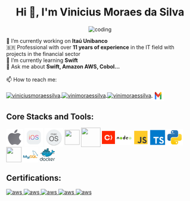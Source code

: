 <h1 align="center">Hi 👋, I'm Vinicius Moraes da Silva</h1>
<p align="center">
  <img align="center" src="https://miro.medium.com/v2/resize:fit:1000/1*Ssn3fOvE9y68tUN8JrLcRA.gif" alt="coding" />
</p> 🔭 I’m currently working on <strong>Itaú Unibanco</strong>  <br> 🇧🇷 Professional with over <strong>11 years of experience</strong> in the IT field with projects in the financial sector <br> 📝 I’m currently learning <strong>Swift</strong> <br> 💬 Ask me about <strong>Swift, Amazon AWS, Cobol...</strong> <br>
<br>
<div> 📫 How to reach me: <br>
  <p align="left">
    <a href="https://www.linkedin.com/in/viniciusmoraessilva/?locale=en_US" target="blank">
      <img align="center" src="https://raw.githubusercontent.com/rahuldkjain/github-profile-readme-generator/master/src/images/icons/Social/linked-in-alt.svg" alt="viniciusmoraessilva" height="20" width="30" />
    </a>
    <a href="https://twitter.com/vinimoraessilva" target="blank">
      <img align="center" src="https://raw.githubusercontent.com/rahuldkjain/github-profile-readme-generator/master/src/images/icons/Social/twitter.svg" alt="vinimoraessilva" height="20" width="30" />
    </a>
    <a href="https://instagram.com/vinimoraessilva" target="blank">
      <img align="center" src="https://raw.githubusercontent.com/rahuldkjain/github-profile-readme-generator/master/src/images/icons/Social/instagram.svg" alt="vinimoraessilva" height="20" width="30" />
    </a>
    <a href="mailto:vinicius.moraes.silva@gmail.com" target="_blank">
      <img align="center" height="30" width="30" src="./icons/mail2.svg" target="_blank">
    </a>
  </p>
</div>
<h2 align="left">Core Stacks and Tools:</h2>
<div style="display: inline_block">
  <img align="center" height="45" width="45" pointer-events="none" src="./icons/apple.svg" target="_blank">
  <img align="center" height="50" width="50" src="./icons/ios.svg" target="_blank">
  <img align="center" height="50" width="50" src="./icons/macos.svg" target="_blank">
  <img align="center" height="40" width="40" src="https://cdn.jsdelivr.net/gh/devicons/devicon/icons/swift/swift-original.svg">
  <img align="center" height="52" width="52" src="https://cdn.jsdelivr.net/gh/devicons/devicon/icons/firebase/firebase-plain.svg">
  <img align="center" height="35" width="35" src="./icons/cocoapods.svg" target="_blank">
  <img align="center" height="41" width="41" src="https://raw.githubusercontent.com/devicons/devicon/master/icons/nodejs/nodejs-original-wordmark.svg" target="_blank">
  <img align="center" height="41" width="41" src="./icons/js.svg" target="_blank">
  <img align="center" height="41" width="41" src="https://raw.githubusercontent.com/devicons/devicon/master/icons/typescript/typescript-original.svg" target="_blank">
  <img align="center" height="44" width="44" src="./icons/python.svg" target="_blank">
  <img align="center" height="41" width="41" src="https://www.vectorlogo.zone/logos/getpostman/getpostman-icon.svg" target="_blank">
  <img align="center" height="41" width="41" src="https://raw.githubusercontent.com/devicons/devicon/master/icons/mysql/mysql-original-wordmark.svg" target="_blank">
  <img align="center" height="41" width="41" src="https://raw.githubusercontent.com/devicons/devicon/master/icons/docker/docker-original-wordmark.svg" target="_blank">
</div>
<h2 align="left">Certifications:</h2>
<p align="left">
  <a href="https://www.credly.com/badges/b1e6edd7-a3fe-4229-bf98-0a9bc0aa7ac0" target="_blank" rel="noreferrer">
    <img src="https://images.credly.com/size/680x680/images/0e284c3f-5164-4b21-8660-0d84737941bc/image.png" alt="aws" width="150" height="150" />
  </a>
  <a href="https://www.credly.com/badges/e9db2cea-e9d1-482f-befc-2beb0fd1cbcd" target="_blank" rel="noreferrer">
    <img src="https://images.credly.com/size/680x680/images/b9feab85-1a43-4f6c-99a5-631b88d5461b/image.png" alt="aws" width="150" height="150" />
  </a>
  <a href="https://www.credly.com/earner/earned/badge/ca069ac6-fa20-46d1-8c41-c451294a8bee" target="_blank" rel="noreferrer">
    <img src="https://images.credly.com/size/680x680/images/899eae22-5f92-475f-bc75-01fa0a8ef748/Master_the_MF_-_Practical_Exp.png" alt="aws" width="150" height="150" />
  </a>
  <a href="https://www.credly.com/earner/earned/badge/6312e5cd-e044-4a79-9691-292abdcfb494" target="_blank" rel="noreferrer">
    <img src="https://images.credly.com/size/680x680/images/d8911925-8d94-4486-8291-ae38e1383732/Master_the_MF_-_Real_World_Challenge.png" alt="aws" width="150" height="150" />
  </a>
  <a href="https://www.credly.com/earner/earned/badge/dcc46320-77fc-4d34-be6f-f0ea1d3803d6" target="_blank" rel="noreferrer">
    <img src="https://images.credly.com/size/680x680/images/4e3d6f9f-55d7-4ea7-b0e6-f4d4ff543e22/image.png" alt="aws" width="150" height="150" />
  </a>
</p>
